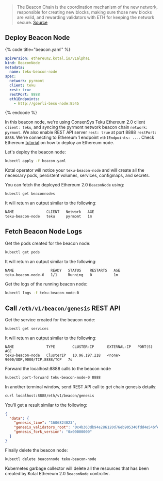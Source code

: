 > The Beacon Chain is the coordination mechanism of the new network, responsible for creating new blocks, making sure those new blocks are valid, and rewarding validators with ETH for keeping the network secure.
> [Source](https://consensys.net/blog/blockchain-explained/the-ethereum-2-0-beacon-chain-is-here-now-what/)

## Deploy Beacon Node

{% code title="beacon.yaml" %}
```yaml
apiVersion: ethereum2.kotal.io/v1alpha1
kind: BeaconNode
metadata:
  name: teku-beacon-node
spec:
  network: pyrmont
  client: teku
  rest: true
  restPort: 8888
  eth1Endpoints:
    - http://goerli-besu-node:8545
```
{% endcode %}

In this beacon node, we're using ConsenSys Teku Ethereum 2.0 client `client: teku`, and syncing the pyrmont network beacon chain `network: pyrmont`. We also enable REST API server `rest: true` at port 8888 `restPort: 8888`. We're connecting to Ethereum 1 endpoint `eth1Endpoints: ...`. Check Ethereum [tutorial](../ethereum/README.md) on how to deploy an Ethereum node.

Let's deploy the beacon node:

```bash
kubectl apply -f beacon.yaml
```

Kotal operator will notice your `teku-beacon-node` and will create all the necessary pods, persistent volumes, services, configmaps, and secrets.

You can fetch the deployed Ethereum 2.0 `BeaconNode` using:

```bash
kubectl get beaconnodes
```

It will return an output similar to the following:

```bash
NAME               CLIENT   Network   AGE
teku-beacon-node   teku     pyrmont   1m
```

## Fetch Beacon Node Logs

Get the pods created for the beacon node:

```bash
kubectl get pods
```

It will return an output similar to the following:

```bash
NAME                 READY   STATUS    RESTARTS   AGE
teku-beacon-node-0   1/1     Running   0          1m
```

Get the logs of the running beacon node:

```bash
kubectl logs -f teku-beacon-node-0
```

## Call `/eth/v1/beacon/genesis` REST API

Get the service created for the beacon node:

```bash
kubectl get services
```

It will return an output similar to the following:

```
NAME               TYPE        CLUSTER-IP      EXTERNAL-IP   PORT(S)                      AGE
teku-beacon-node   ClusterIP   10.96.197.218   <none>        9000/UDP,9000/TCP,8888/TCP   7s
```

Forward the localhost:8888 calls to the beacon node

```bash
kubectl port-forward teku-beacon-node-0 8888
```

In another terminal window, send REST API call to get chain genesis details:

```bash
curl localhost:8888/eth/v1/beacon/genesis
```

You'll get a result similar to the following:

```json
{
  "data": {
    "genesis_time": "1606824023",
    "genesis_validators_root": "0x4b363db94e286120d76eb905340fdd4e54bfe9f06bf33ff6cf5ad27f511bfe95",
    "genesis_fork_version": "0x00000000"
  }
}
```

Finally delete the beacon node:

```bash
kubectl delete beaconnode teku-beacon-node
```

Kubernetes garbage collector will delete all the resources that has been created by Kotal Ethereum 2.0 `BeaconNode` controller.


